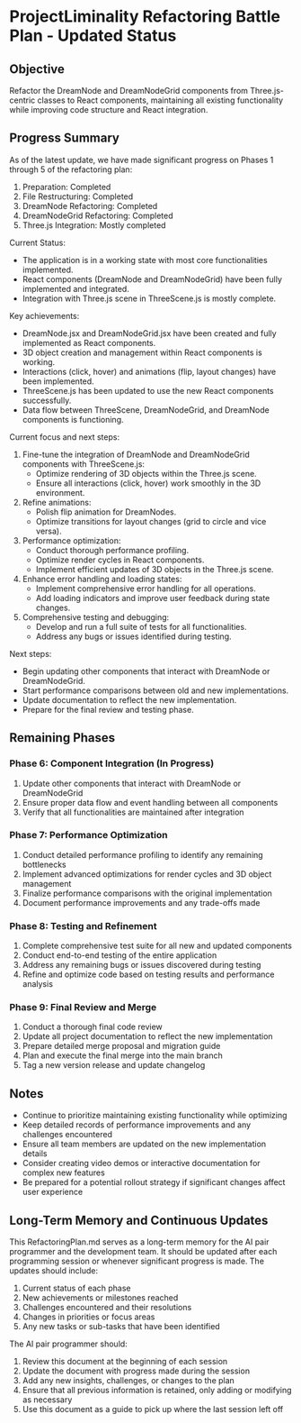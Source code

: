 # ProjectLiminality Refactoring Battle Plan - Updated Status

## Objective
Refactor the DreamNode and DreamNodeGrid components from Three.js-centric classes to React components, maintaining all existing functionality while improving code structure and React integration.

## Progress Summary
As of the latest update, we have made significant progress on Phases 1 through 5 of the refactoring plan:
1. Preparation: Completed
2. File Restructuring: Completed
3. DreamNode Refactoring: Completed
4. DreamNodeGrid Refactoring: Completed
5. Three.js Integration: Mostly completed

Current Status:
- The application is in a working state with most core functionalities implemented.
- React components (DreamNode and DreamNodeGrid) have been fully implemented and integrated.
- Integration with Three.js scene in ThreeScene.js is mostly complete.

Key achievements:
- DreamNode.jsx and DreamNodeGrid.jsx have been created and fully implemented as React components.
- 3D object creation and management within React components is working.
- Interactions (click, hover) and animations (flip, layout changes) have been implemented.
- ThreeScene.js has been updated to use the new React components successfully.
- Data flow between ThreeScene, DreamNodeGrid, and DreamNode components is functioning.

Current focus and next steps:
1. Fine-tune the integration of DreamNode and DreamNodeGrid components with ThreeScene.js:
   - Optimize rendering of 3D objects within the Three.js scene.
   - Ensure all interactions (click, hover) work smoothly in the 3D environment.
2. Refine animations:
   - Polish flip animation for DreamNodes.
   - Optimize transitions for layout changes (grid to circle and vice versa).
3. Performance optimization:
   - Conduct thorough performance profiling.
   - Optimize render cycles in React components.
   - Implement efficient updates of 3D objects in the Three.js scene.
4. Enhance error handling and loading states:
   - Implement comprehensive error handling for all operations.
   - Add loading indicators and improve user feedback during state changes.
5. Comprehensive testing and debugging:
   - Develop and run a full suite of tests for all functionalities.
   - Address any bugs or issues identified during testing.

Next steps:
- Begin updating other components that interact with DreamNode or DreamNodeGrid.
- Start performance comparisons between old and new implementations.
- Update documentation to reflect the new implementation.
- Prepare for the final review and testing phase.

## Remaining Phases

### Phase 6: Component Integration (In Progress)
1. Update other components that interact with DreamNode or DreamNodeGrid
2. Ensure proper data flow and event handling between all components
3. Verify that all functionalities are maintained after integration

### Phase 7: Performance Optimization
1. Conduct detailed performance profiling to identify any remaining bottlenecks
2. Implement advanced optimizations for render cycles and 3D object management
3. Finalize performance comparisons with the original implementation
4. Document performance improvements and any trade-offs made

### Phase 8: Testing and Refinement
1. Complete comprehensive test suite for all new and updated components
2. Conduct end-to-end testing of the entire application
3. Address any remaining bugs or issues discovered during testing
4. Refine and optimize code based on testing results and performance analysis

### Phase 9: Final Review and Merge
1. Conduct a thorough final code review
2. Update all project documentation to reflect the new implementation
3. Prepare detailed merge proposal and migration guide
4. Plan and execute the final merge into the main branch
5. Tag a new version release and update changelog

## Notes
- Continue to prioritize maintaining existing functionality while optimizing
- Keep detailed records of performance improvements and any challenges encountered
- Ensure all team members are updated on the new implementation details
- Consider creating video demos or interactive documentation for complex new features
- Be prepared for a potential rollout strategy if significant changes affect user experience

## Long-Term Memory and Continuous Updates                                                                                                                                       
                                                                                                                                  
This RefactoringPlan.md serves as a long-term memory for the AI pair programmer and the development team. It should be updated after each programming session or whenever significant progress is made. The updates should include:                                                                                                                                                                        
1. Current status of each phase                                                                                                                                                                             
2. New achievements or milestones reached                                                                                                                                                   
3. Challenges encountered and their resolutions                                                                                                                                   
4. Changes in priorities or focus areas                                                                                                                                     
5. Any new tasks or sub-tasks that have been identified                                                                                                                             
                                                                                                                                                                                                                            
The AI pair programmer should:                                                                                                                                      
1. Review this document at the beginning of each session                                                                                                                                     
2. Update the document with progress made during the session                                                                                                       
3. Add any new insights, challenges, or changes to the plan                                                                                                    
4. Ensure that all previous information is retained, only adding or modifying as necessary                                                                      
5. Use this document as a guide to pick up where the last session left off                          